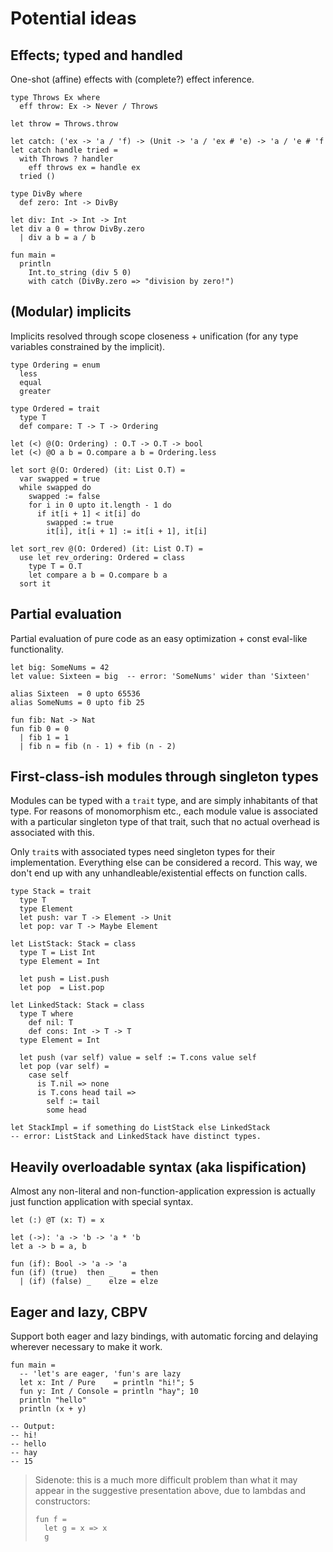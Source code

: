 # Potential ideas

## Effects; typed and handled

One-shot (affine) effects with (complete?) effect inference.

    type Throws Ex where
      eff throw: Ex -> Never / Throws
    
    let throw = Throws.throw
    
    let catch: ('ex -> 'a / 'f) -> (Unit -> 'a / 'ex # 'e) -> 'a / 'e # 'f
    let catch handle tried =
      with Throws ? handler
        eff throws ex = handle ex
      tried ()
    
    type DivBy where
      def zero: Int -> DivBy
    
    let div: Int -> Int -> Int
    let div a 0 = throw DivBy.zero
      | div a b = a / b
    
    fun main =
      println
        Int.to_string (div 5 0)
        with catch (DivBy.zero => "division by zero!")

## (Modular) implicits

Implicits resolved through scope closeness + unification (for any type variables
constrained by the implicit).

    type Ordering = enum
      less
      equal
      greater

    type Ordered = trait
      type T
      def compare: T -> T -> Ordering
    
    let (<) @(O: Ordering) : O.T -> O.T -> bool
    let (<) @O a b = O.compare a b = Ordering.less

    let sort @(O: Ordered) (it: List O.T) =
      var swapped = true
      while swapped do
        swapped := false
        for i in 0 upto it.length - 1 do
          if it[i + 1] < it[i] do
            swapped := true
            it[i], it[i + 1] := it[i + 1], it[i]
    
    let sort_rev @(O: Ordered) (it: List O.T) =
      use let rev_ordering: Ordered = class
        type T = O.T
        let compare a b = O.compare b a
      sort it

## Partial evaluation

Partial evaluation of pure code as an easy optimization + const eval-like
functionality.

    let big: SomeNums = 42
    let value: Sixteen = big  -- error: 'SomeNums' wider than 'Sixteen'

    alias Sixteen  = 0 upto 65536
    alias SomeNums = 0 upto fib 25

    fun fib: Nat -> Nat
    fun fib 0 = 0
      | fib 1 = 1
      | fib n = fib (n - 1) + fib (n - 2)

## First-class-ish modules through singleton types

Modules can be typed with a `trait` type, and are simply inhabitants of that
type. For reasons of monomorphism etc., each module value is associated with a
particular singleton type of that trait, such that no actual overhead is
associated with this.

Only `trait`s with associated types need singleton types for their
implementation. Everything else can be considered a record. This way, we don't
end up with any unhandleable/existential effects on function calls.

    type Stack = trait
      type T
      type Element
      let push: var T -> Element -> Unit
      let pop: var T -> Maybe Element
    
    let ListStack: Stack = class
      type T = List Int
      type Element = Int

      let push = List.push
      let pop  = List.pop
    
    let LinkedStack: Stack = class
      type T where
        def nil: T
        def cons: Int -> T -> T
      type Element = Int

      let push (var self) value = self := T.cons value self 
      let pop (var self) =
        case self
          is T.nil => none
          is T.cons head tail =>
            self := tail
            some head
    
    let StackImpl = if something do ListStack else LinkedStack
    -- error: ListStack and LinkedStack have distinct types.

## Heavily overloadable syntax (aka lispification)

Almost any non-literal and non-function-application expression is actually just
function application with special syntax.

    let (:) @T (x: T) = x
    
    let (->): 'a -> 'b -> 'a * 'b
    let a -> b = a, b

    fun (if): Bool -> 'a -> 'a
    fun (if) (true)  then _    = then
      | (if) (false) _    elze = elze

## Eager and lazy, CBPV

Support both eager and lazy bindings, with automatic forcing and delaying
wherever necessary to make it work.

    fun main =
      -- 'let's are eager, 'fun's are lazy
      let x: Int / Pure    = println "hi!"; 5
      fun y: Int / Console = println "hay"; 10
      println "hello"
      println (x + y)
    
    -- Output:
    -- hi!
    -- hello
    -- hay
    -- 15

> Sidenote: this is a much more difficult problem than what it may appear in the
> suggestive presentation above, due to lambdas and constructors:
>
>     fun f =
>       let g = x => x
>       g
